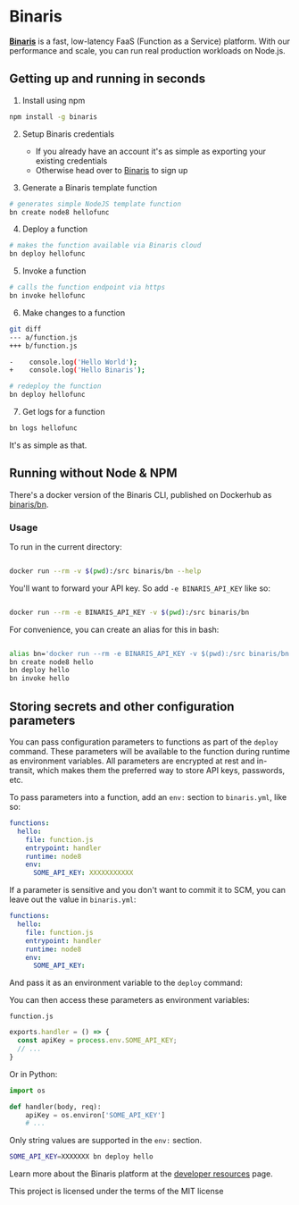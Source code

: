 # Binaris

**[Binaris](https://www.binaris.com/)** is a fast, low-latency FaaS (Function as a Service) platform. With our performance and scale, you can run real production workloads on Node.js.

## Getting up and running in seconds

1. Install using npm
```bash
npm install -g binaris
```

2. Setup Binaris credentials
    - If you already have an account it's as simple as exporting your existing credentials
    - Otherwise head over to [Binaris](https://www.binaris.com/) to sign up

3. Generate a Binaris template function
```bash
# generates simple NodeJS template function
bn create node8 hellofunc
```

4. Deploy a function
```bash
# makes the function available via Binaris cloud
bn deploy hellofunc
```

5. Invoke a function
```bash
# calls the function endpoint via https
bn invoke hellofunc
```

6. Make changes to a function
```bash
git diff
--- a/function.js
+++ b/function.js

-    console.log('Hello World');
+    console.log('Hello Binaris');

# redeploy the function
bn deploy hellofunc
```

7. Get logs for a function
```bash
bn logs hellofunc
```

It's as simple as that.

## Running without Node & NPM

There's a docker version of the Binaris CLI, published on Dockerhub as [binaris/bn](https://hub.docker.com/r/binaris/bn/).

### Usage

To run in the current directory:

```bash

docker run --rm -v $(pwd):/src binaris/bn --help

```

You'll want to forward your API key. So add `-e BINARIS_API_KEY` like so:

```bash

docker run --rm -e BINARIS_API_KEY -v $(pwd):/src binaris/bn

```

For convenience, you can create an alias for this in bash:

```bash

alias bn='docker run --rm -e BINARIS_API_KEY -v $(pwd):/src binaris/bn'
bn create node8 hello
bn deploy hello
bn invoke hello

```

## Storing secrets and other configuration parameters

You can pass configuration parameters to functions as part of the `deploy` command. These parameters will be available to the function during runtime as environment variables. All parameters are encrypted at rest and in-transit, which makes them the preferred way to store API keys, passwords, etc.

To pass parameters into a function, add an `env:` section to `binaris.yml`, like so:

```yaml
functions:
  hello:
    file: function.js
    entrypoint: handler
    runtime: node8
    env:
      SOME_API_KEY: XXXXXXXXXXX
```

If a parameter is sensitive and you don't want to commit it to SCM, you can leave out the value in `binaris.yml`:

```yaml
functions:
  hello:
    file: function.js
    entrypoint: handler
    runtime: node8
    env:
      SOME_API_KEY:
```

And pass it as an environment variable to the `deploy` command:

You can then access these parameters as environment variables:

`function.js`

```js
exports.handler = () => {
  const apiKey = process.env.SOME_API_KEY;
  // ...
}
```

Or in Python:

```python
import os

def handler(body, req):
    apiKey = os.environ['SOME_API_KEY']
    # ...
```

Only string values are supported in the `env:` section.

```bash
SOME_API_KEY=XXXXXXX bn deploy hello
```

Learn more about the Binaris platform at the [developer resources](https://dev.binaris.com/) page.

This project is licensed under the terms of the MIT license

